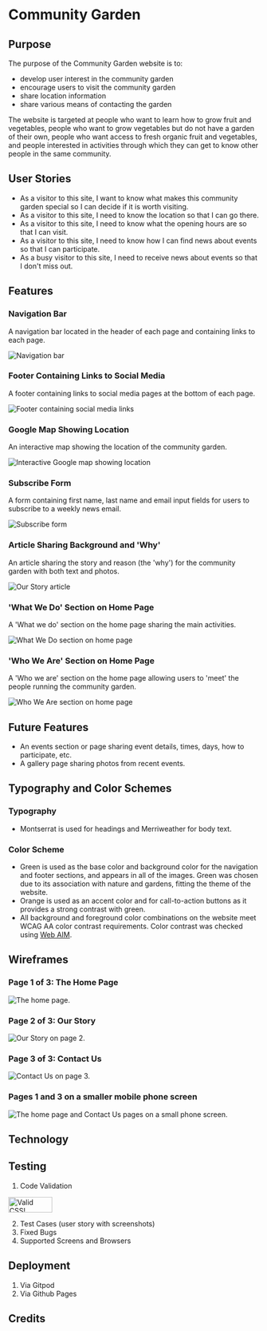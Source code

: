 # Community Garden

## Purpose

The purpose of the Community Garden website is to:
* develop user interest in the community garden
* encourage users to visit the community garden
* share location information
* share various means of contacting the garden

The website is targeted at people who want to learn how to grow fruit and vegetables, people who want to grow vegetables but do not have a garden of their own, people who want access to fresh organic fruit and vegetables, and people interested in activities through which they can get to know other people in the same community. 

## User Stories 

* As a visitor to this site, I want to know what makes this community garden special so I can decide if it is worth visiting. 
* As a visitor to this site, I need to know the location so that I can go there.
* As a visitor to this site, I need to know what the opening hours are so that I can visit.
* As a visitor to this site, I need to know how I can find news about events so that I can participate. 
* As a busy visitor to this site, I need to receive news about events so that I don't miss out.

## Features

### Navigation Bar

A navigation bar located in the header of each page and containing links to each page. 

![Navigation bar](assets/images/nav-bar.png)

### Footer Containing Links to Social Media 

A footer containing links to social media pages at the bottom of each page. 

![Footer containing social media links](assets/images/social-media-links.png)

### Google Map Showing Location

An interactive map showing the location of the community garden. 

![Interactive Google map showing location](assets/images/iframe-map.png)

### Subscribe Form 

A form containing first name, last name and email input fields for users to subscribe to a weekly news email.

![Subscribe form](assets/images/subscribe-form.png)

### Article Sharing Background and 'Why'

An article sharing the story and reason (the 'why') for the community garden with both text and photos.

![Our Story article](assets/images/our-story-article.png)

### 'What We Do' Section on Home Page

A 'What we do' section on the home page sharing the main activities.

![What We Do section on home page](assets/images/what-we-do.png)

### 'Who We Are' Section on Home Page

A 'Who we are' section on the home page allowing users to 'meet' the people running the community garden.  

![Who We Are section on home page](assets/images/who-we-are.png)

## Future Features

* An events section or page sharing event details, times, days, how to participate, etc.
* A gallery page sharing photos from recent events.

## Typography and Color Schemes 

### Typography

* Montserrat is used for headings and Merriweather for body text. 

### Color Scheme

* Green is used as the base color and background color for the navigation and footer sections, and appears in all of the images. Green was chosen due to its association with nature and gardens, fitting the theme of the website. 
* Orange is used as an accent color and for call-to-action buttons as it provides a strong contrast with green.
* All background and foreground color combinations on the website meet WCAG AA color contrast requirements. Color contrast was checked using [Web AIM](https://webaim.org/resources/contrastchecker/).

## Wireframes

### Page 1 of 3: The Home Page 

![The home page.](assets/images/home-page.png) 

### Page 2 of 3: Our Story

![Our Story on page 2.](assets/images/page2-new-our-story.png) 

### Page 3 of 3: Contact Us

![Contact Us on page 3.](assets/images/page3-contact-us.png)

### Pages 1 and 3 on a smaller mobile phone screen 

![The home page and Contact Us pages on a small phone screen.](assets/images/mobile-view-homepg-contact.png)

## Technology

## Testing

1. Code Validation

<p>
<a href="http://jigsaw.w3.org/css-validator/check/referer">
    <img style="border:0;width:88px;height:31px"
        src="http://jigsaw.w3.org/css-validator/images/vcss-blue"
        alt="Valid CSS!" />
    </a>
</p>

2. Test Cases (user story with screenshots)
3. Fixed Bugs
4. Supported Screens and Browsers

## Deployment

1. Via Gitpod
2. Via Github Pages

## Credits